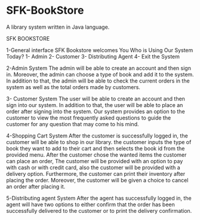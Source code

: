 # SFK-BookStore
A library system written in Java language.

SFK BOOKSTORE

1-General interface
SFK Bookstore welcomes You 
Who is Using Our System Today? 
   1- Admin 
   2- Customer 
   3- Distributing Agent 
   4- Exit the System
                    
2-Admin System
The admin will be able to create an account and then sign in. Moreover, the admin can choose a type of book and add it to the system. In addition to that, the admin will be able to check the current orders in the system as well as the total orders made by customers.

3- Customer System 
The user will be able to create an account and then sign into our system.  In addition to that, the user will be able to place an order after signing into the system. Our system provides an option to the customer to view the most frequently asked questions to guide the customer for any question that may come to his mind.

4-Shopping Cart System
After the customer is successfully logged in, the customer will be able to shop in our library. the customer inputs the type of book they want to add to their cart and then selects the book id from the provided menu. After the customer chose the wanted items the customer can place an order, The customer will be provided with an option to pay with cash or with credit card, also the customer will be provided with a delivery option. Furthermore, the customer can print their inventory after placing the order. Moreover, the customer will be given a choice to cancel an order after placing it.

5-Distributing agent System
After the agent has successfully logged in, the agent will have two options to either confirm that the order has been successfully delivered to the customer or to print the delivery confirmation.
